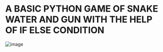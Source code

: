 # A BASIC PYTHON GAME OF SNAKE WATER AND GUN WITH THE HELP OF IF ELSE CONDITION 
![image](https://github.com/tantrik-Om/Snake_Water_Gun_game/assets/156540099/e9e71170-d84c-4bfc-9485-470f33478ad8)
